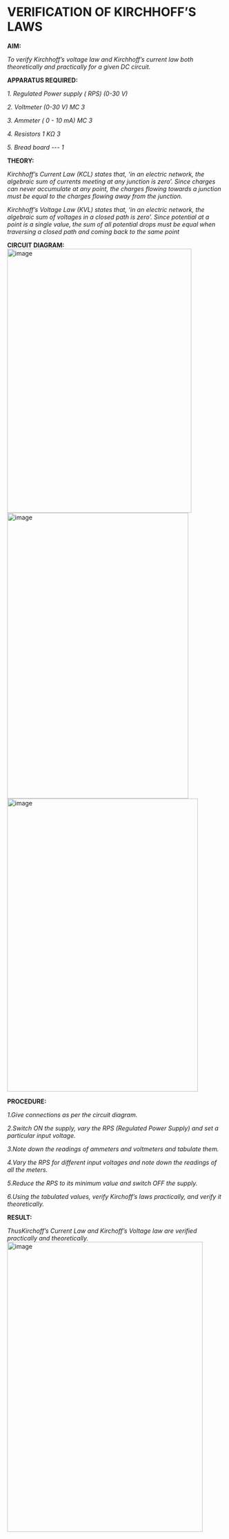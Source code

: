 # VERIFICATION OF KIRCHHOFF’S LAWS

**AIM:**

*To verify Kirchhoff’s voltage law and Kirchhoff’s current law both theoretically and practically for a given DC circuit.*

**APPARATUS REQUIRED:** 

*1.	Regulated Power supply ( RPS)	(0-30 V)*
   
*2.	Voltmeter	(0-30 V) MC	3*
   
*3.	Ammeter	( 0 - 10 mA) MC	3*
   
*4.	Resistors	1 KΩ	3*

*5.	Bread board	---	1*

**THEORY:**

*Kirchhoff’s Current Law (KCL) states that, ‘in an electric network, the algebraic sum of currents meeting at any junction is zero’. Since charges can never accumulate at any point, the charges flowing towards a junction must be equal to the charges flowing away from the junction.*

*Kirchhoff’s Voltage Law (KVL) states that, ‘in an electric network, the algebraic sum of voltages in a closed path is zero’. Since potential at a point is a single value, the sum of all potential drops must be equal when traversing a closed path and coming back to the same point*

**CIRCUIT DIAGRAM:**
<img width="427" height="610" alt="image" src="https://github.com/user-attachments/assets/b51a45b5-c533-4b97-8dce-180c3c9e6ebf" />
<img width="420" height="660" alt="image" src="https://github.com/user-attachments/assets/c9345d10-b8b5-4f61-99e8-6b6699d447fb" />
<img width="442" height="677" alt="image" src="https://github.com/user-attachments/assets/cd5a9f18-9772-49a9-a54a-84952681fe85" />

**PROCEDURE:**

 *1.Give connections as per the circuit diagram.*

 *2.Switch ON the supply, vary the RPS (Regulated Power Supply) and set a particular input voltage.*
	
 *3.Note down the readings of ammeters and voltmeters and tabulate them.*
	
 *4.Vary the RPS for different input voltages and note down the readings of all the meters.*

 *5.Reduce the RPS to its minimum value and switch OFF the supply.*
  
 *6.Using the tabulated values, verify Kirchoff’s laws practically, and verify it theoretically.*

**RESULT:**

*ThusKirchoff’s Current Law and Kirchoff’s Voltage law are verified practically and theoretically.*
<img width="453" height="670" alt="image" src="https://github.com/user-attachments/assets/7eac88d8-ecc0-4ba2-bf13-99273a7cac3e" />


